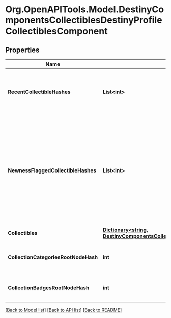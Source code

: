 # Org.OpenAPITools.Model.DestinyComponentsCollectiblesDestinyProfileCollectiblesComponent

## Properties

Name | Type | Description | Notes
------------ | ------------- | ------------- | -------------
**RecentCollectibleHashes** | **List&lt;int&gt;** | The list of collectibles determined by the game as having been \&quot;recently\&quot; acquired. | [optional] 
**NewnessFlaggedCollectibleHashes** | **List&lt;int&gt;** | The list of collectibles determined by the game as having been \&quot;recently\&quot; acquired.  The game client itself actually controls this data, so I personally question whether anyone will get much use out of this: because we can&#39;t edit this value through the API. But in case anyone finds it useful, here it is. | [optional] 
**Collectibles** | [**Dictionary&lt;string, DestinyComponentsCollectiblesDestinyCollectibleComponent&gt;**](DestinyComponentsCollectiblesDestinyCollectibleComponent.md) |  | [optional] 
**CollectionCategoriesRootNodeHash** | **int** | The hash for the root presentation node definition of Collection categories. | [optional] 
**CollectionBadgesRootNodeHash** | **int** | The hash for the root presentation node definition of Collection Badges. | [optional] 

[[Back to Model list]](../README.md#documentation-for-models) [[Back to API list]](../README.md#documentation-for-api-endpoints) [[Back to README]](../README.md)


